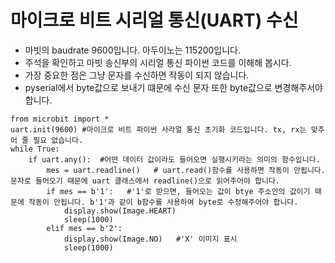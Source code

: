 # 마이크로 비트 시리얼 통신(UART) 수신

* 마빗의 baudrate 9600입니다. 아두이노는 115200입니다.
* 주석을 확인하고 마빗 송신부의 시리얼 통신 파이썬 코드를 이해해 봅시다.
* 가장 중요한 점은 그냥 문자를 수신하면 작동이 되지 않습니다.
* pyserial에서 byte값으로 보내기 떄문에 수신 문자 또한 byte값으로 변경해주서야 합니다. 

```
from microbit import *
uart.init(9600) #마이크로 비트 파이썬 사라얼 통신 초기화 코드입니다. tx, rx는 맞추어 줄 필요 없습니다.
while True:
    if uart.any():  #어떤 데이터 값이라도 들어오면 실행시키라는 의미의 함수입니다.
        mes = uart.readline()   # uart.read()함수를 사용하면 작동이 안됩니다. 문자로 들어오기 때문에 uart 클래스에서 readline()으로 읽어주어야 합니다.
        if mes == b'1':   #'1'로 받으면, 들어오는 값이 btye 주소안의 값이기 때문에 작동이 안됩니다. b'1'과 같이 b함수를 사용하여 byte로 수정해주어야 합니다.
            display.show(Image.HEART)
            sleep(1000)
        elif mes == b'2':
            display.show(Image.NO)   #'X' 이미지 표시
            sleep(1000)

```
